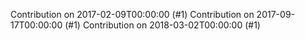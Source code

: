 Contribution on 2017-02-09T00:00:00 (#1)
Contribution on 2017-09-17T00:00:00 (#1)
Contribution on 2018-03-02T00:00:00 (#1)
